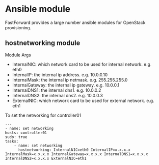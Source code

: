 # Ansible module
FastForward provides a large number ansible modules for OpenStack provisioning.

## hostnetworking module
Module Args
* InternalNIC: which network card to be used for internal network. e.g. eth0
* InternalIP: the internal ip address. e.g. 10.0.0.10
* InternalMask: the internal ip netmask. e.g. 255.255.255.0
* InternalGateway: the internal ip gateway. e.g. 10.0.0.1
* InternalDNS1: the internal dns1. e.g. 10.0.0.2
* InternalDNS2: the internal dns2. e.g. 10.0.0.3
* ExternalNIC: which network card to be used for external network. e.g. eth1

To set the networking for controller01

	---
	- name: set networking
	hosts: controller01
	sudo: true
	tasks:
		- name: set networking
		  hostnetworking: InternalNIC=eth0 InternalIP=x.x.x.x InternalMask=x.x.x.x InternalGateway=x.x.x.x InternalDNS1=x.x.x.x InternalDNS2=x.x.x.x ExternalNIC=eth1

